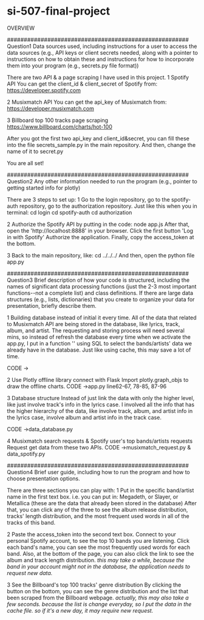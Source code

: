 # si-507-final-project
OVERVIEW

######################################################
Question1
Data sources used, including instructions for a user to access the data sources (e.g., API keys or client secrets needed, along with a pointer to instructions on how to obtain these and instructions for how to incorporate them into your program (e.g., secrets.py file format))

There are two API & a page scraping I have used in this project.
1 Spotify API
You can get the client_id & client_secret of Spotify from:
https://developer.spotify.com

2 Musixmatch API
You can get the api_key of Musixmatch from:
https://developer.musixmatch.com

3 Billboard top 100 tracks page scraping
https://www.billboard.com/charts/hot-100

After you got the first two api_key and client_id&secret, you can fill these into the file secrets_sample.py in the main repository. And then, change the name of it to secret.py

You are all set!

######################################################
Question2
Any other information needed to run the program (e.g., pointer to getting started info for plotly)

There are 3 steps to set up:
1 Go to the login repository, go to the spotify-auth repository, go to the authorization repository. Just like this when you in terminal:
cd login
cd spotify-auth
cd authorization

2 Authorize the Spotify API by putting in the code:
node app.js
After that, open the 'http://localhost:8888' in your browser.
Click the first button 'Log in with Spotify'
Authorize the application.
Finally, copy the access_token at the bottom.

3 Back to the main repository, like:
cd ../../../
And then, open the python file app.py

######################################################
Question3
Brief description of how your code is structured, including the names of significant data processing functions (just the 2-3 most important functions--not a complete list) and class definitions. If there are large data structures (e.g., lists, dictionaries) that you create to organize your data for presentation, briefly describe them.

1 Building database instead of initial it every time.
All of the data that related to Musixmatch API are being stored in the database, like lyrics, track, album, and artist. The requesting and storing process will need several mins, so instead of refresh the database every time when we activate the app.py, I put in a function '' using SQL to select the bands/artists' data we already have in the database. Just like using cache, this may save a lot of time.

CODE ->

2 Use Plotly offline library connect with Flask
Import plotly.graph_objs to draw the offline charts.
CODE ->app.py line62-67, 78-85, 87-96

3 Database structure
Instead of just link the data with only the higher level, like just involve track's info in the lyrics case. I involved all the info that has the higher hierarchy of the data, like involve track, album, and artist info in the lyrics case, involve album and artist info in the track case.

CODE ->data_database.py

4 Musixmatch search requests & Spotify user's top bands/artists requests
Request get data from these two APIs.
CODE ->musixmatch_request.py & data_spotify.py

######################################################
Question4
Brief user guide, including how to run the program and how to choose presentation options.

There are three sections you can play with:
1 Put in the specific band/artist name in the first text box.
i.e. you can put in: Megadeth, or Slayer, or Metallica (these are the data that already been stored in the database)
After that, you can click any of the three to see the album release distribution, tracks' length distribution, and the most frequent used words in all of the tracks of this band.

2 Paste the access_token into the second text box.
Connect to your personal Spotify account, to see the top 10 bands you are listening. Click each band's name, you can see the most frequently used words for each band. Also, at the bottom of the page, you can also click the link to see the album and track length distribution.
*this may take a while, because the band in your account might not in the database, the application needs to request new data.*

3 See the Billboard's top 100 tracks' genre distribution
By clicking the button on the bottom, you can see the genre distribution and the list that been scraped from the Billboard webpage.
*actually, this may also take a few seconds. because the list is change everyday, so I put the data in the cache file. so if it's a new day, it may require new request.*

